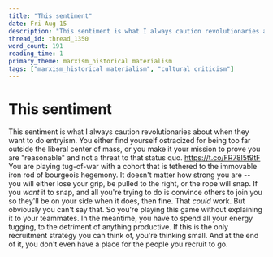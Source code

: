 ```yaml
---
title: "This sentiment"
date: Fri Aug 15
description: "This sentiment is what I always caution revolutionaries about when they want to do entryism."
thread_id: thread_1350
word_count: 191
reading_time: 1
primary_theme: marxism_historical materialism
tags: ["marxism_historical materialism", "cultural criticism"]
---
```


# This sentiment

This sentiment is what I always caution revolutionaries about when they want to do entryism. You either find yourself ostracized for being too far outside the liberal center of mass, or you make it your mission to prove you are "reasonable" and not a threat to that status quo. https://t.co/FR78l5t9tF You are playing tug-of-war with a cohort that is tethered to the immovable iron rod of bourgeois hegemony. It doesn't matter how strong you are -- you will either lose your grip, be pulled to the right, or the rope will snap. If you *want* it to snap, and all you're trying to do is convince others to join you so they'll be on your side when it does, then fine. That *could* work. But obviously you can't say that. So you're playing this game without explaining it to your teammates. In the meantime, you have to spend all your energy tugging, to the detriment of anything productive. If this is the only recruitment strategy you can think of, you're thinking small. And at the end of it, you don't even have a place for the people you recruit to go.